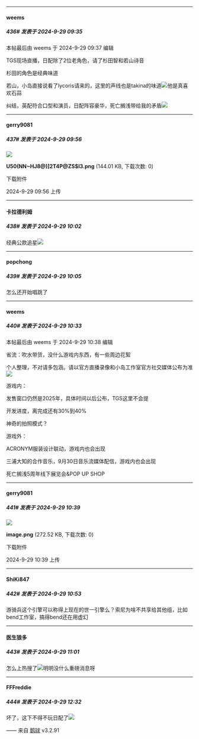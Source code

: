 ﻿
*****

####  weems  
##### 436#       发表于 2024-9-29 09:35

 本帖最后由 weems 于 2024-9-29 09:37 编辑 

TGS现场直播，日配除了2位老角色，请了杉田智和若山诗音

杉田的角色是经典味道

若山，小岛直接说看了lycoris请来的，这里的声线也是takina的味道<img src="https://static.saraba1st.com/image/smiley/face2017/067.png" referrerpolicy="no-referrer">他是真喜欢石蒜

纠结，英配符合口型和演员，日配阵容豪华，死亡搁浅带给我的矛盾<img src="https://static.saraba1st.com/image/smiley/face2017/192.png" referrerpolicy="no-referrer">


*****

####  gerry9081  
##### 437#       发表于 2024-9-29 09:56

<img src="https://img.saraba1st.com/forum/202409/29/095607ux7iihp5hadpahhg.png" referrerpolicy="no-referrer">

<strong>U50(NN~HJ8@)]2T4P@ZS$I3.png</strong> (144.01 KB, 下载次数: 0)

下载附件

2024-9-29 09:56 上传


*****

####  卡拉德利姆  
##### 438#       发表于 2024-9-29 10:02

经典公款追星<img src="https://static.saraba1st.com/image/smiley/face2017/131.png" referrerpolicy="no-referrer">

*****

####  popchong  
##### 439#       发表于 2024-9-29 10:05

怎么还开始唱跳了


*****

####  weems  
##### 440#       发表于 2024-9-29 10:33

 本帖最后由 weems 于 2024-9-29 10:38 编辑 

省流：吹水带货，没什么游戏内东西，有一些周边花絮

个人整理，不对请多包涵。请以官方直播录像和小岛工作室官方社交媒体公布为准<img src="https://static.saraba1st.com/image/smiley/face2017/044.png" referrerpolicy="no-referrer">

游戏内：

发售窗口仍然是2025年，具体时间以后公布，TGS这里不会提

开发进度，离完成还有30%到40%

神奇的拍照模式？

游戏外：

ACRONYM服装设计联动，游戏内也会出现

三浦大知的合作音乐，9月30日音乐流媒体配信，游戏内也会出现

死亡搁浅5周年线下展览会&amp;POP UP SHOP


*****

####  gerry9081  
##### 441#       发表于 2024-9-29 10:39

<img src="https://img.saraba1st.com/forum/202409/29/103939udu5p75tq3mtak2k.png" referrerpolicy="no-referrer">

<strong>image.png</strong> (272.52 KB, 下载次数: 0)

下载附件

2024-9-29 10:39 上传


*****

####  ShiKi847  
##### 442#       发表于 2024-9-29 10:53

游骑兵这个引擎可以称得上现在的世一引擎么？索尼为啥不共享给其他组，比如bend工作室，搞得bend还在用虚幻


*****

####  医生狼多  
##### 443#       发表于 2024-9-29 11:01

怎么上热搜了<img src="https://static.saraba1st.com/image/smiley/face2017/024.png" referrerpolicy="no-referrer">明明没什么重磅消息呀


*****

####  FFFreddie  
##### 444#       发表于 2024-9-29 12:32

坏了，这下不得不玩日配了<img src="https://static.saraba1st.com/image/smiley/face2017/033.png" referrerpolicy="no-referrer">

—— 来自 [鹅球](https://www.pgyer.com/GcUxKd4w) v3.2.91

